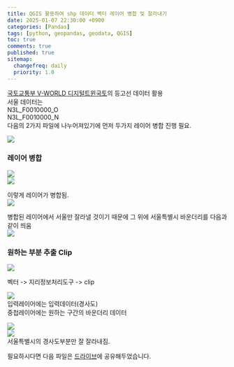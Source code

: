 ```yaml
---
title: QGIS 활용하여 shp 데이터 벡터 레이어 병합 및 잘라내기
date: 2025-01-07 22:30:00 +0900
categories: [Pandas]
tags: [python, geopandas, geodata, QGIS]
toc: true
comments: true
published: true
sitemap:
  changefreq: daily
  priority: 1.0
---
```


[국토교통부 V-WORLD 디지털트윈국토](https://www.vworld.kr/dtmk/dtmk_ntads_s002.do?datIde=30185&dsId=30185&pageIndex=1&pageSize=10&pageUnit=10&paginationInfo=egovframework.rte.ptl.mvc.tags.ui.pagination.PaginationInfo%404f2c2c28&datPageIndex=2&datPageSize=10)의 등고선 데이터 활용  
서울 데이터는   
N3L\_F0010000\_O  
N3L\_F0010000\_N  
다음의 2가지 파일에 나누어져있기에 먼저 두가지 레이어 병합 진행 필요.

![](/assets/img/post/qgis/image1.png)  


### 레이어 병합
![](/assets/img/post/qgis/image2.png)  
![](/assets/img/post/qgis/image3.png)  

이렇게 레이어가 병합됨.  
![](/assets/img/post/qgis/image4.png)

병합된 레이어에서 서울만 잘라낼 것이기 때문에 그 위에 서울특별시 바운더리를 다음과 같이 띄움  
![](/assets/img/post/qgis/image5.png)

### 원하는 부분 추출 Clip

![](/assets/img/post/qgis/image6.png)

벡터 -> 지리정보처리도구 -> clip

![](/assets/img/post/qgis/image7.png)  
입력레이어에는 입력데이터(경사도)  
중첩레이어에는 원하는 구간의 바운더리 데이터

![](/assets/img/post/qgis/image8.png)  
![](/assets/img/post/qgis/image9.png)  
서울특별시의 경사도부분만 잘 잘라내짐.

필요하시다면 다음 파일은 [드라이브](https://drive.google.com/drive/folders/1QzYoOVvRRAP58Ru91AzOim5NDG5uT9CD?usp=drive_link)에 공유해두었습니다.

